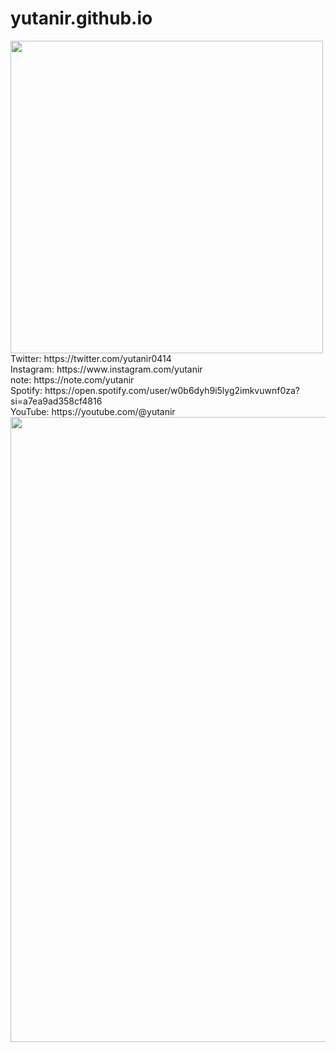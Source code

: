 # yutanir.github.io
<img width=500 src="https://github.com/yutanir/yutanir.github.io/assets/26860745/79dadc3d-80e6-4cc3-acca-7ef8ec510aca">
<br>
Twitter: https://twitter.com/yutanir0414  <br>
Instagram: https://www.instagram.com/yutanir <br>
note: https://note.com/yutanir <br>
Spotify: https://open.spotify.com/user/w0b6dyh9i5lyg2imkvuwnf0za?si=a7ea9ad358cf4816 <br>
YouTube: https://youtube.com/@yutanir <br>

<img width= 1000 src="https://github.com/yutanir/yutanir.github.io/assets/26860745/520cb63d-bf41-41cf-ae80-12f2ee988a82">
